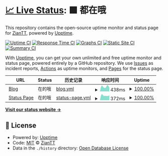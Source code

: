 # [📈 Live Status](https://demo.upptime.js.org): <!--live status--> **🟩 都在哦**

This repository contains the open-source uptime monitor and status page for [ZianTT](https://demo.upptime.js.org), powered by [Upptime](https://github.com/upptime/upptime).

[![Uptime CI](https://github.com/ZianTT/status/workflows/Uptime%20CI/badge.svg)](https://github.com/ZianTT/status/actions?query=workflow%3A%22Uptime+CI%22)
[![Response Time CI](https://github.com/ZianTT/status/workflows/Response%20Time%20CI/badge.svg)](https://github.com/ZianTT/status/actions?query=workflow%3A%22Response+Time+CI%22)
[![Graphs CI](https://github.com/ZianTT/status/workflows/Graphs%20CI/badge.svg)](https://github.com/ZianTT/status/actions?query=workflow%3A%22Graphs+CI%22)
[![Static Site CI](https://github.com/ZianTT/status/workflows/Static%20Site%20CI/badge.svg)](https://github.com/ZianTT/status/actions?query=workflow%3A%22Static+Site+CI%22)
[![Summary CI](https://github.com/ZianTT/status/workflows/Summary%20CI/badge.svg)](https://github.com/ZianTT/status/actions?query=workflow%3A%22Summary+CI%22)

With [Upptime](https://upptime.js.org), you can get your own unlimited and free uptime monitor and status page, powered entirely by a GitHub repository. We use [Issues](https://github.com/ZianTT/status/issues) as incident reports, [Actions](https://github.com/ZianTT/status/actions) as uptime monitors, and [Pages](https://demo.upptime.js.org) for the status page.

<!--start: status pages-->
<!-- This summary is generated by Upptime (https://github.com/upptime/upptime) -->
<!-- Do not edit this manually, your changes will be overwritten -->
<!-- prettier-ignore -->
| URL | Status | 历史记录 | 响应时间 | Uptime |
| --- | ------ | ------- | ------------- | ------ |
| <img alt="" src="https://icons.duckduckgo.com/ip3/ziantt.top.ico" height="13"> [Blog](https://ziantt.top) | 在的哦 | [blog.yml](https://github.com/ZianTT/status/commits/HEAD/history/blog.yml) | <details><summary><img alt="响应时间趋势" src="./graphs/blog/response-time-week.png" height="20"> 438ms</summary><br><a href="https://status.ziantt.top/history/blog"><img alt="响应时间 368" src="https://img.shields.io/endpoint?url=https%3A%2F%2Fraw.githubusercontent.com%2FZianTT%2Fstatus%2FHEAD%2Fapi%2Fblog%2Fresponse-time.json"></a><br><a href="https://status.ziantt.top/history/blog"><img alt="24-hour response time 356" src="https://img.shields.io/endpoint?url=https%3A%2F%2Fraw.githubusercontent.com%2FZianTT%2Fstatus%2FHEAD%2Fapi%2Fblog%2Fresponse-time-day.json"></a><br><a href="https://status.ziantt.top/history/blog"><img alt="7-day response time 438" src="https://img.shields.io/endpoint?url=https%3A%2F%2Fraw.githubusercontent.com%2FZianTT%2Fstatus%2FHEAD%2Fapi%2Fblog%2Fresponse-time-week.json"></a><br><a href="https://status.ziantt.top/history/blog"><img alt="30-day response time 369" src="https://img.shields.io/endpoint?url=https%3A%2F%2Fraw.githubusercontent.com%2FZianTT%2Fstatus%2FHEAD%2Fapi%2Fblog%2Fresponse-time-month.json"></a><br><a href="https://status.ziantt.top/history/blog"><img alt="1-year response time 368" src="https://img.shields.io/endpoint?url=https%3A%2F%2Fraw.githubusercontent.com%2FZianTT%2Fstatus%2FHEAD%2Fapi%2Fblog%2Fresponse-time-year.json"></a></details> | <details><summary><a href="https://status.ziantt.top/history/blog">100.00%</a></summary><a href="https://status.ziantt.top/history/blog"><img alt="Uptime 100.00%" src="https://img.shields.io/endpoint?url=https%3A%2F%2Fraw.githubusercontent.com%2FZianTT%2Fstatus%2FHEAD%2Fapi%2Fblog%2Fuptime.json"></a><br><a href="https://status.ziantt.top/history/blog"><img alt="24-hour uptime 100.00%" src="https://img.shields.io/endpoint?url=https%3A%2F%2Fraw.githubusercontent.com%2FZianTT%2Fstatus%2FHEAD%2Fapi%2Fblog%2Fuptime-day.json"></a><br><a href="https://status.ziantt.top/history/blog"><img alt="7-day uptime 100.00%" src="https://img.shields.io/endpoint?url=https%3A%2F%2Fraw.githubusercontent.com%2FZianTT%2Fstatus%2FHEAD%2Fapi%2Fblog%2Fuptime-week.json"></a><br><a href="https://status.ziantt.top/history/blog"><img alt="30-day uptime 100.00%" src="https://img.shields.io/endpoint?url=https%3A%2F%2Fraw.githubusercontent.com%2FZianTT%2Fstatus%2FHEAD%2Fapi%2Fblog%2Fuptime-month.json"></a><br><a href="https://status.ziantt.top/history/blog"><img alt="1-year uptime 100.00%" src="https://img.shields.io/endpoint?url=https%3A%2F%2Fraw.githubusercontent.com%2FZianTT%2Fstatus%2FHEAD%2Fapi%2Fblog%2Fuptime-year.json"></a></details>
| <img alt="" src="https://icons.duckduckgo.com/ip3/status.ziantt.top.ico" height="13"> [Status Page](https://status.ziantt.top) | 在的哦 | [status-page.yml](https://github.com/ZianTT/status/commits/HEAD/history/status-page.yml) | <details><summary><img alt="响应时间趋势" src="./graphs/status-page/response-time-week.png" height="20"> 372ms</summary><br><a href="https://status.ziantt.top/history/status-page"><img alt="响应时间 465" src="https://img.shields.io/endpoint?url=https%3A%2F%2Fraw.githubusercontent.com%2FZianTT%2Fstatus%2FHEAD%2Fapi%2Fstatus-page%2Fresponse-time.json"></a><br><a href="https://status.ziantt.top/history/status-page"><img alt="24-hour response time 369" src="https://img.shields.io/endpoint?url=https%3A%2F%2Fraw.githubusercontent.com%2FZianTT%2Fstatus%2FHEAD%2Fapi%2Fstatus-page%2Fresponse-time-day.json"></a><br><a href="https://status.ziantt.top/history/status-page"><img alt="7-day response time 372" src="https://img.shields.io/endpoint?url=https%3A%2F%2Fraw.githubusercontent.com%2FZianTT%2Fstatus%2FHEAD%2Fapi%2Fstatus-page%2Fresponse-time-week.json"></a><br><a href="https://status.ziantt.top/history/status-page"><img alt="30-day response time 368" src="https://img.shields.io/endpoint?url=https%3A%2F%2Fraw.githubusercontent.com%2FZianTT%2Fstatus%2FHEAD%2Fapi%2Fstatus-page%2Fresponse-time-month.json"></a><br><a href="https://status.ziantt.top/history/status-page"><img alt="1-year response time 465" src="https://img.shields.io/endpoint?url=https%3A%2F%2Fraw.githubusercontent.com%2FZianTT%2Fstatus%2FHEAD%2Fapi%2Fstatus-page%2Fresponse-time-year.json"></a></details> | <details><summary><a href="https://status.ziantt.top/history/status-page">100.00%</a></summary><a href="https://status.ziantt.top/history/status-page"><img alt="Uptime 100.00%" src="https://img.shields.io/endpoint?url=https%3A%2F%2Fraw.githubusercontent.com%2FZianTT%2Fstatus%2FHEAD%2Fapi%2Fstatus-page%2Fuptime.json"></a><br><a href="https://status.ziantt.top/history/status-page"><img alt="24-hour uptime 100.00%" src="https://img.shields.io/endpoint?url=https%3A%2F%2Fraw.githubusercontent.com%2FZianTT%2Fstatus%2FHEAD%2Fapi%2Fstatus-page%2Fuptime-day.json"></a><br><a href="https://status.ziantt.top/history/status-page"><img alt="7-day uptime 100.00%" src="https://img.shields.io/endpoint?url=https%3A%2F%2Fraw.githubusercontent.com%2FZianTT%2Fstatus%2FHEAD%2Fapi%2Fstatus-page%2Fuptime-week.json"></a><br><a href="https://status.ziantt.top/history/status-page"><img alt="30-day uptime 100.00%" src="https://img.shields.io/endpoint?url=https%3A%2F%2Fraw.githubusercontent.com%2FZianTT%2Fstatus%2FHEAD%2Fapi%2Fstatus-page%2Fuptime-month.json"></a><br><a href="https://status.ziantt.top/history/status-page"><img alt="1-year uptime 100.00%" src="https://img.shields.io/endpoint?url=https%3A%2F%2Fraw.githubusercontent.com%2FZianTT%2Fstatus%2FHEAD%2Fapi%2Fstatus-page%2Fuptime-year.json"></a></details>

<!--end: status pages-->

[**Visit our status website →**](https://demo.upptime.js.org)

## 📄 License

- Powered by: [Upptime](https://github.com/upptime/upptime)
- Code: [MIT](./LICENSE) © [ZianTT](https://demo.upptime.js.org)
- Data in the `./history` directory: [Open Database License](https://opendatacommons.org/licenses/odbl/1-0/)

